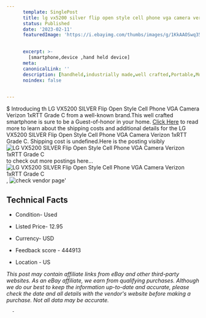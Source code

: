 ```yaml
---
      template: SinglePost
      title: lg vx5200 silver flip open style cell phone vga camera verizon 1xrtt grade c
      status: Published
      date: '2023-02-11'
      featuredImage: 'https://i.ebayimg.com/thumbs/images/g/1KkAAOSwq35hYUNZ/s-l225.jpg'
       

      excerpt: >-
        [smartphone,device ,hand held device]
      meta:
      canonicalLink: ''
      description: [handheld,industrially made,well crafted,Portable,Mobile,Compact,Convenient,Lightweight,Maneuverable,Man-portable,Miniature,Carriable,Hand-held,Light,Holdable,Transportable,Mobile device,Pocket-sized,On-the-go,Wireless,Cordless,Compact size,Convenient size, smartphone,device ,hand held device]
      noindex: false
      

---
```

$
      Introducing th LG VX5200 SILVER Flip Open Style Cell Phone VGA Camera Verizon 1xRTT Grade C from a well-known brand.This well crafted smartphone is sure to be a Guest-of-honor in your home. [Click Here](https://www.ebay.com/itm/333397616904?hash=item4da00be908%3Ag%3A1KkAAOSwq35hYUNZ&mkevt=1&mkcid=1&mkrid=711-53200-19255-0&campid=%253CePNCampaignId%253E&customid=%253CreferenceId%253E&toolid=10049) to read more to learn about the shipping costs and additional details for the LG VX5200 SILVER Flip Open Style Cell Phone VGA Camera Verizon 1xRTT Grade C. Shipping cost is undefined.Here is the posting visibly ![LG VX5200 SILVER Flip Open Style Cell Phone VGA Camera Verizon 1xRTT Grade C](https://i.ebayimg.com/thumbs/images/g/1KkAAOSwq35hYUNZ/s-l225.jpg) to check out more postings here... ![LG VX5200 SILVER Flip Open Style Cell Phone VGA Camera Verizon 1xRTT Grade C](https://i.ebayimg.com/images/g/1KkAAOSwq35hYUNZ/s-l1600.jpg), ![check vendor page](https://origin-galleryplus.ebayimg.com/ws/web/333397616904_2_0_1/225x225.jpg,https://origin-galleryplus.ebayimg.com/ws/web/333397616904_3_0_1/225x225.jpg,https://origin-galleryplus.ebayimg.com/ws/web/333397616904_4_0_1/225x225.jpg,https://origin-galleryplus.ebayimg.com/ws/web/333397616904_5_0_1/225x225.jpg,https://origin-galleryplus.ebayimg.com/ws/web/333397616904_6_0_1/225x225.jpg,https://origin-galleryplus.ebayimg.com/ws/web/333397616904_7_0_1/225x225.jpg)'

      

 ## Technical Facts 



     
      

 - Condition- Used 


      

 - Listed Price- 12.95 


      

 - Currency- USD 


      

 - Feedback score - 444913 


      

 - Location - US 


      
      

 *_This post may contain affiliate links from eBay and other third-party websites. As an eBay affiliate, we earn from qualifying purchases. Although we do our best to keep the information up-to-date and accurate, please check the date and all details with the vendor's website before making a purchase. Not all data may be accurate._*




      -

